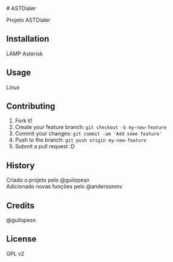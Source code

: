 <snippet>
  <content>
# ASTDialer

Projeto ASTDialer

## Installation

LAMP 
Asterisk 

## Usage

Linux

## Contributing

1. Fork it!
2. Create your feature branch: `git checkout -b my-new-feature`
3. Commit your changes: `git commit -am 'Add some feature'`
4. Push to the branch: `git push origin my-new-feature`
5. Submit a pull request :D

## History

Criado o projeto pelo @guilopesn<br>
Adicionado novas funções pelo @andersonmv

## Credits

@guilopesn <br>


## License


</content>
  <tabTrigger>GPL v2</tabTrigger>
</snippet>

